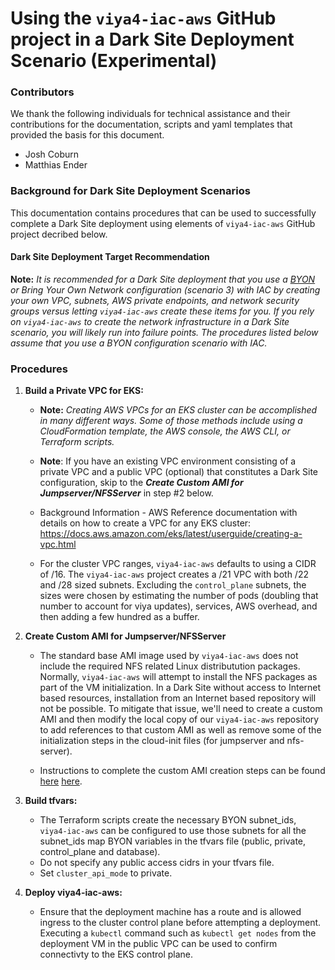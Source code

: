 # Using the `viya4-iac-aws` GitHub project in a Dark Site Deployment Scenario (Experimental)

### Contributors

We thank the following individuals for technical assistance and their contributions for the documentation, scripts and yaml templates that provided the basis for this document.
- Josh Coburn
- Matthias Ender

### Background for Dark Site Deployment Scenarios

This documentation contains procedures that can be used to successfully complete a Dark Site deployment using elements of `viya4-iac-aws` GitHub project decribed below.

#### Dark Site Deployment Target Recommendation
**Note:** _It is recommended for a Dark Site deployment that you use a [BYON](https://github.com/sassoftware/viya4-iac-aws/blob/main/docs/user/BYOnetwork.md) or Bring Your Own Network configuration (scenario 3)  with IAC by creating your own VPC, subnets, AWS private endpoints, and network security groups versus letting `viya4-iac-aws` create these items for you.  If you rely on `viya4-iac-aws` to create the network infrastructure in a Dark Site scenario, you will likely run into failure points.  The procedures listed below assume that you use a BYON configuration scenario with IAC._

### Procedures

1.  **Build a Private VPC for EKS:**

    - **Note:** _Creating AWS VPCs for an EKS cluster can be accomplished in many different ways. Some of those methods include using a CloudFormation template, the AWS console, the AWS CLI, or Terraform scripts._

    - **Note**: If you have an existing VPC environment consisting of a private VPC and a public VPC (optional) that constitutes a Dark Site configuration, skip to the **_Create Custom AMI for Jumpserver/NFSServer_** in step #2 below.

    - Background Information - AWS Reference documentation with details on how to create a VPC for any EKS cluster: https://docs.aws.amazon.com/eks/latest/userguide/creating-a-vpc.html

    - For the cluster VPC ranges, `viya4-iac-aws` defaults to using a CIDR of /16. The `viya4-iac-aws` project creates a /21 VPC with both /22 and /28 sized subnets.  Excluding the `control_plane` subnets, the sizes were chosen by estimating the number of pods (doubling that number to account for viya updates), services, AWS overhead, and then adding a few hundred as a buffer.  

2.  **Create Custom AMI for Jumpserver/NFSServer**
    - The standard base AMI image used by `viya4-iac-aws` does not include the required NFS related Linux distributution packages.  Normally, `viya4-iac-aws` will attempt to install the NFS packages as part of the VM initialization.  In a Dark Site without access to Internet based resources, installation from an Internet based repository will not be possible.  To mitigate that issue, we'll need to create a custom AMI and then modify the local copy of our `viya4-iac-aws` repository to add references to that custom AMI as well as remove some of the initialization steps in the cloud-init files (for jumpserver and nfs-server). 

    - Instructions to complete the custom AMI creation steps can be found [here](https://github.com/sassoftware/viya4-iac-aws/tree/feat/iac-1117/viya4-iac-aws-darksite/custom-ami/) [here](https://github.com/sassoftware/viya4-iac-aws/tree/main/viya4-aws-darksite/custom-ami/).

3.  **Build tfvars:**
    - The Terraform scripts create the necessary BYON subnet_ids, `viya4-iac-aws` can be configured to use those subnets for all the subnet_ids map BYON variables in the tfvars file (public, private, control_plane and database).
    - Do not specify any public access cidrs in your tfvars file.
    - Set `cluster_api_mode` to private.

4.  **Deploy viya4-iac-aws:**
    - Ensure that the deployment machine has a route and is allowed ingress to the cluster control plane before attempting a deployment. Executing a `kubectl` command such as `kubectl get nodes` from the deployment VM in the public VPC can be used to confirm connectivty to the EKS control plane.
